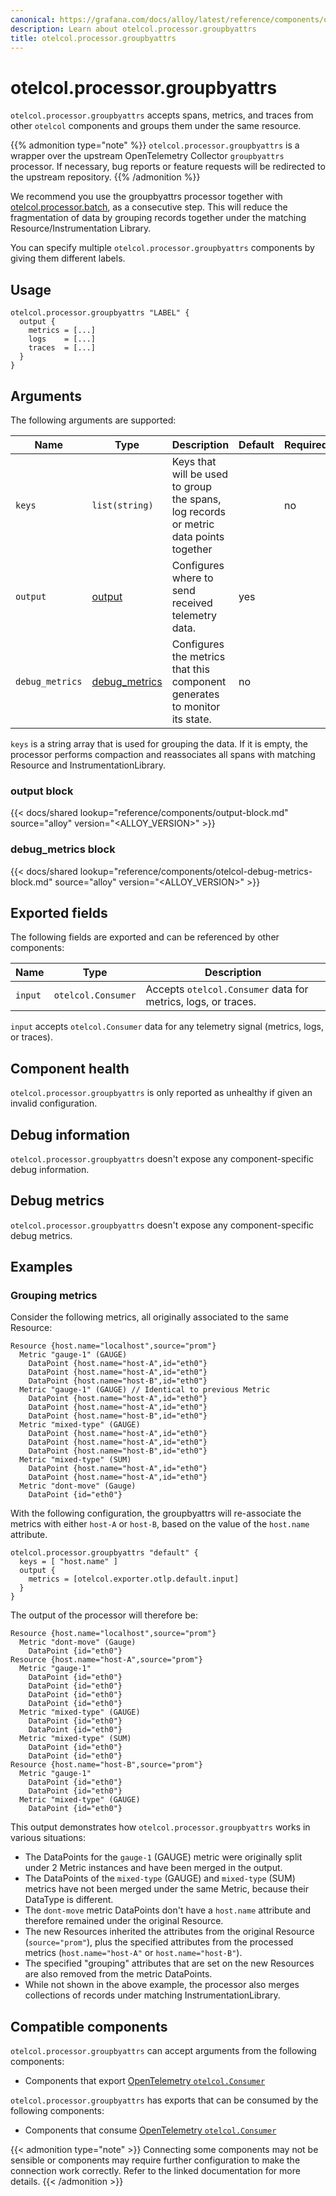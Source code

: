 ```yaml
---
canonical: https://grafana.com/docs/alloy/latest/reference/components/otelcol/otelcol.processor.groupbyattrs/
description: Learn about otelcol.processor.groupbyattrs
title: otelcol.processor.groupbyattrs
---
```


# otelcol.processor.groupbyattrs

`otelcol.processor.groupbyattrs` accepts spans, metrics, and traces from other `otelcol`
components and groups them under the same resource.

{{% admonition type="note" %}}
`otelcol.processor.groupbyattrs` is a wrapper over the upstream OpenTelemetry
Collector `groupbyattrs` processor. If necessary, bug reports or feature requests
will be redirected to the upstream repository.
{{% /admonition %}}

We recommend you use the groupbyattrs processor together with [otelcol.processor.batch][], as a consecutive step. This will reduce the fragmentation of data by grouping records together under the matching Resource/Instrumentation Library.

You can specify multiple `otelcol.processor.groupbyattrs` components by giving them
different labels.

## Usage

```alloy
otelcol.processor.groupbyattrs "LABEL" {
  output {
    metrics = [...]
    logs    = [...]
    traces  = [...]
  }
}
```

## Arguments

The following arguments are supported:

| Name            | Type              | Description                                                                           | Default | Required |
|-----------------|-------------------|---------------------------------------------------------------------------------------|---------|----------|
| `keys`          | `list(string)`    | Keys that will be used to group the spans, log records or metric data points together |         | no       |
| `output`        | [output][]        | Configures where to send received telemetry data.                                     | yes     |          |
| `debug_metrics` | [debug_metrics][] | Configures the metrics that this component generates to monitor its state.            | no      |          |

[output]: #output-block
[debug_metrics]: #debug_metrics-block

`keys` is a string array that is used for grouping the data. If it is empty, the processor performs compaction and reassociates all spans with matching Resource and InstrumentationLibrary.


### output block

{{< docs/shared lookup="reference/components/output-block.md" source="alloy" version="<ALLOY_VERSION>" >}}

### debug_metrics block

{{< docs/shared lookup="reference/components/otelcol-debug-metrics-block.md" source="alloy" version="<ALLOY_VERSION>" >}}

## Exported fields

The following fields are exported and can be referenced by other components:

| Name    | Type               | Description                                                   |
|---------|--------------------|---------------------------------------------------------------|
| `input` | `otelcol.Consumer` | Accepts `otelcol.Consumer` data for metrics, logs, or traces. |

`input` accepts `otelcol.Consumer` data for any telemetry signal (metrics,
logs, or traces).

## Component health

`otelcol.processor.groupbyattrs` is only reported as unhealthy if given an invalid
configuration.

## Debug information

`otelcol.processor.groupbyattrs` doesn't expose any component-specific debug
information.

## Debug metrics

`otelcol.processor.groupbyattrs` doesn't expose any component-specific debug metrics.

## Examples

### Grouping metrics

Consider the following metrics, all originally associated to the same Resource:

```
Resource {host.name="localhost",source="prom"}
  Metric "gauge-1" (GAUGE)
    DataPoint {host.name="host-A",id="eth0"}
    DataPoint {host.name="host-A",id="eth0"}
    DataPoint {host.name="host-B",id="eth0"}
  Metric "gauge-1" (GAUGE) // Identical to previous Metric
    DataPoint {host.name="host-A",id="eth0"}
    DataPoint {host.name="host-A",id="eth0"}
    DataPoint {host.name="host-B",id="eth0"}
  Metric "mixed-type" (GAUGE)
    DataPoint {host.name="host-A",id="eth0"}
    DataPoint {host.name="host-A",id="eth0"}
    DataPoint {host.name="host-B",id="eth0"}
  Metric "mixed-type" (SUM)
    DataPoint {host.name="host-A",id="eth0"}
    DataPoint {host.name="host-A",id="eth0"}
  Metric "dont-move" (Gauge)
    DataPoint {id="eth0"}
```

With the following configuration, the groupbyattrs will re-associate the metrics with either `host-A` or `host-B`, based on the value of the `host.name` attribute.

```alloy
otelcol.processor.groupbyattrs "default" {
  keys = [ "host.name" ]
  output {
    metrics = [otelcol.exporter.otlp.default.input]
  }
}
```

The output of the processor will therefore be:

```
Resource {host.name="localhost",source="prom"}
  Metric "dont-move" (Gauge)
    DataPoint {id="eth0"}
Resource {host.name="host-A",source="prom"}
  Metric "gauge-1"
    DataPoint {id="eth0"}
    DataPoint {id="eth0"}
    DataPoint {id="eth0"}
    DataPoint {id="eth0"}
  Metric "mixed-type" (GAUGE)
    DataPoint {id="eth0"}
    DataPoint {id="eth0"}
  Metric "mixed-type" (SUM)
    DataPoint {id="eth0"}
    DataPoint {id="eth0"}
Resource {host.name="host-B",source="prom"}
  Metric "gauge-1"
    DataPoint {id="eth0"}
    DataPoint {id="eth0"}
  Metric "mixed-type" (GAUGE)
    DataPoint {id="eth0"}
```

This output demonstrates how `otelcol.processor.groupbyattrs` works in various situations:

- The DataPoints for the `gauge-1` (GAUGE) metric were originally split under 2 Metric instances and have been merged in the output.
- The DataPoints of the `mixed-type` (GAUGE) and `mixed-type` (SUM) metrics have not been merged under the same Metric, because their DataType is different.
- The `dont-move` metric DataPoints don't have a `host.name` attribute and therefore remained under the original Resource.
- The new Resources inherited the attributes from the original Resource (`source="prom"`), plus the specified attributes from the processed metrics (`host.name="host-A"` or `host.name="host-B"`).
- The specified "grouping" attributes that are set on the new Resources are also removed from the metric DataPoints.
- While not shown in the above example, the processor also merges collections of records under matching InstrumentationLibrary.

[otelcol.processor.batch]: https://grafana.com/docs/alloy/latest/reference/components/otelcol/otelcol.processor.batch/
<!-- START GENERATED COMPATIBLE COMPONENTS -->

## Compatible components

`otelcol.processor.groupbyattrs` can accept arguments from the following components:

- Components that export [OpenTelemetry `otelcol.Consumer`](../../../compatibility/#opentelemetry-otelcolconsumer-exporters)

`otelcol.processor.groupbyattrs` has exports that can be consumed by the following components:

- Components that consume [OpenTelemetry `otelcol.Consumer`](../../../compatibility/#opentelemetry-otelcolconsumer-consumers)

{{< admonition type="note" >}}
Connecting some components may not be sensible or components may require further configuration to make the connection work correctly.
Refer to the linked documentation for more details.
{{< /admonition >}}

<!-- END GENERATED COMPATIBLE COMPONENTS -->
